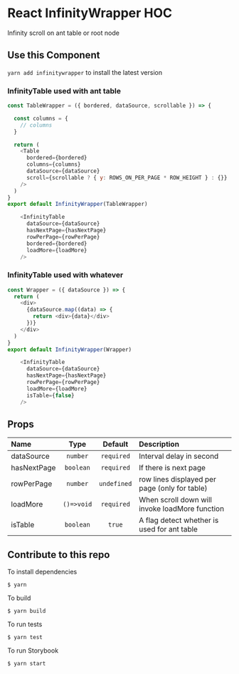 # React InfinityWrapper HOC
Infinity scroll on ant table or root node

## Use this Component
`yarn add infinitywrapper` to install the latest version

### InfinityTable used with ant table
```javascript
const TableWrapper = ({ bordered, dataSource, scrollable }) => {

  const columns = {
    // columns
  }

  return (
    <Table
      bordered={bordered}
      columns={columns}
      dataSource={dataSource}
      scroll={scrollable ? { y: ROWS_ON_PER_PAGE * ROW_HEIGHT } : {}}
    />
  )
}
export default InfinityWrapper(TableWrapper)
```
```javascript
    <InfinityTable
      dataSource={dataSource}
      hasNextPage={hasNextPage}
      rowPerPage={rowPerPage}
      bordered={bordered}
      loadMore={loadMore}
    />
```

### InfinityTable used with whatever
```javascript
const Wrapper = ({ dataSource }) => {
  return (
    <div>
      {dataSource.map((data) => {
        return <div>{data}</div>
      })}
    </div>
  )
}
export default InfinityWrapper(Wrapper)
```
```javascript
    <InfinityTable
      dataSource={dataSource}
      hasNextPage={hasNextPage}
      rowPerPage={rowPerPage}
      loadMore={loadMore}
      isTable={false}
    />
```

## Props
|Name|Type|Default|Description|
|:--|:--:|:-----:|:----------|
|dataSource|`number`|`required`|Interval delay in second|
|hasNextPage|`boolean`|`required`|If there is next page|
|rowPerPage|`number`|`undefined`|row lines displayed per page (only for table)|
|loadMore|`()=>void`|`required`|When scroll down will invoke loadMore function|
|isTable|`boolean`|`true`|A flag detect whether is used for ant table |

## Contribute to this repo

To install dependencies

```
$ yarn
```

To build

```
$ yarn build
```

To run tests

```
$ yarn test
```

To run Storybook

```
$ yarn start
```
